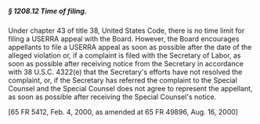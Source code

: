 ##### § 1208.12 Time of filing. #####

Under chapter 43 of title 38, United States Code, there is no time limit for filing a USERRA appeal with the Board. However, the Board encourages appellants to file a USERRA appeal as soon as possible after the date of the alleged violation or, if a complaint is filed with the Secretary of Labor, as soon as possible after receiving notice from the Secretary in accordance with 38 U.S.C. 4322(e) that the Secretary's efforts have not resolved the complaint, or, if the Secretary has referred the complaint to the Special Counsel and the Special Counsel does not agree to represent the appellant, as soon as possible after receiving the Special Counsel's notice.

[65 FR 5412, Feb. 4, 2000, as amended at 65 FR 49896, Aug. 16, 2000]
